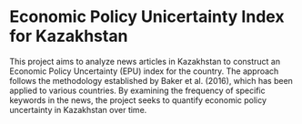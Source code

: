 # Economic Policy Unicertainty Index for Kazakhstan
This project aims to analyze news articles in Kazakhstan to construct an Economic Policy Uncertainty (EPU) index for the country. The approach follows the methodology established by Baker et al. (2016), which has been applied to various countries. By examining the frequency of specific keywords in the news, the project seeks to quantify economic policy uncertainty in Kazakhstan over time.
